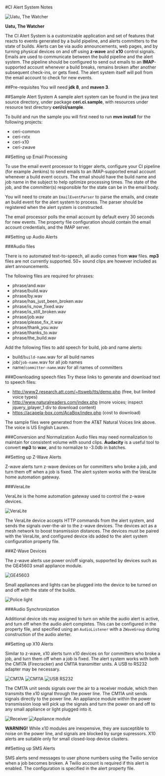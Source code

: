 #CI Alert System Notes

![Uatu, The Watcher](http://www.illmosis.net/artwork/uatu2005_color_600p.jpg)

**Uatu, The Watcher**

The CI Alert System is a customizable application and set of features that reacts to events 
generated by a build pipeline, and alerts committers to the state of builds. Alerts can be
via audio announcements, web pages, and by turning physical devices on and off using **z-wave**
and **x10** control signals. Emails are used to communicate between the build pipeline and the
alert system. The pipeline should be configured to send out emails to an **IMAP**-supported account
whenever a build breaks, remains broken after another subsequent check-ins, or gets fixed. The 
alert system itself will poll from the email account to check for new events.

##Pre-requisites
You will need **jdk 8**, and **maven 3**.

##Sample Alert System
A sample alert system can be found in the java test source directory, under package
**ceri.ci.sample**, with resources under resource test directory **ceri/ci/sample**.

To build and run the sample you will first need to run **mvn install** for the following projects:
- ceri-common
- ceri-rxtx
- ceri-x10
- ceri-zwave

##Setting up Email Processing

To use the email event processor to trigger alerts, configure your CI pipeline (for example Jenkins)
to send emails to an IMAP-supported email account whenever a build event occurs. The email should
have the build name and job name in the subject to help optimize processing times. The state of the
job, and the committer(s) responsible for the state can be in the email body.

You will need to create an `EmailEventParser` to parse the emails, and create an build event for
the alert system to process. The parser should be registered when the alert system is constructed.  

The email processor polls the email account by default every 30 seconds for new events. The property
file configuration should contain the email account credentials, and the IMAP server.


##Setting up Audio Alerts

###Audio files

There is no automated text-to-speech, all audio comes from **wav** files. **mp3** files are not 
currently supported. 50+ sound clips are however included as alert announcements.

The following files are required for phrases:
- phrase/and.wav
- phrase/build.wav
- phrase/by.wav
- phrase/has_just_been_broken.wav
- phrase/is_now_fixed.wav
- phrase/is_still_broken.wav
- phrase/job.wav
- phrase/please_fix_it.wav
- phrase/thank_you.wav
- phrase/thanks_to.wav
- phrase/the_build.wav

Add the following files to add speech for build, job and name alerts:
- build/`build-name`.wav for all build names
- job/`job-name`.wav for all job names
- name/`committer-name`.wav for all names of committers
  
###Downloading speech files
Try these links to generate and download text to speech files:
- http://www2.research.att.com/~ttsweb/tts/demo.php (free, but limited voice types)
- http://www.naturalreaders.com/index.php (more voices; inspect jquery_jplayer_1 div to download content)
- https://acapela-box.com/AcaBox/index.php (cost to download)

The sample files were generated from the AT&T Natural Voices link above. The voice is US English
Lauren.

###Conversion and Normalization
Audio files may need normalization to maintain for consistent volume with sound clips.
**Audacity** is a useful tool to convert **mp3** to **wav**, and to normalize to -3.0db in batches.


##Setting up Z-Wave Alerts

Z-wave alerts turn z-wave devices on for committers who broke a job, and turn them off when a job
is fixed. The alert system works with the VeraLite home automation gateway.

###VeraLite

VeraLite is the home automation gateway used to control the z-wave devices. 

![VeraLite](http://support.mios.com/customer/portal/attachments/72529)

The VeraLite device accepts HTTP commands from the alert system, and sends the signals
over-the-air to the z-wave devices. The devices act as a mesh network to boost transmission
distances. The devices must be paired with the VeraLite, and configured
device ids added to the alert system configuration property file.

###Z-Wave Devices

The z-wave alerts use power on/off signals, supported by devices such as the GE45603 small
appliance module.

![GE45603](http://www.zwaveproducts.com/images/cache/325x396/GE45603-2.jpg)

Small appliances and lights can be plugged into the device to be turned on and off with the
state of the builds.

![Police light](http://thumbs4.ebaystatic.com/d/l225/pict/321382003895_1.jpg)

###Audio Synchronization

Additional device ids may assigned to turn on while the audio alert is active, and turn off when
the audio alert completes. This can be configured in the property file, and specified using an
`AudioListener` with a `ZWaveGroup` during construction of the audio alerter.

##Setting up X10 Alerts

Similar to z-wave, x10 alerts turn x10 devices on for committers who broke a job, and turn them off
when a job is fixed. The alert system works with both the CM17A (Firecracker) and CM11A
transmitter units. A USB to RS232 adapter may be necessary.

![CM17A](http://playground.arduino.cc/uploads/X10/CM17A.png)
![CM11A](http://cache1.smarthome.com/images/1140.jpg)
![USB RS232](http://www.edmdesign.com/Images/USB_adapter.jpg)

The CM17A unit sends signals over the air to a receiver module, which then transmits the x10 signal
through the power line. The CM11A unit sends signals directly to the power line. An appliance module
within the power transmission loop will pick up the signals and turn the power on and off to any
small appliance or light plugged into it.

![Receiver](http://product-images.highwire.com/709479/922608.jpg)
![Appliance module](http://www.authinx.com/pictures/x10_am466_250px.jpg)

**WARNING!** While x10 modules are inexpensive, they are susceptible to noise on the power line,
and signals are blocked by surge supressors. X10 alerts are suitable only for small closed-loop
device clusters.


##Setting up SMS Alerts

SMS alerts send messages to user phone numbers using the Twilio service when a job becomes broken.
A Twilio account is required if this alert is enabled. The configuration is specified in the 
alert property file.

